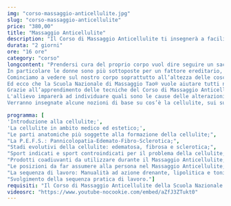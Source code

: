 ```yaml
---
img: "corso-massaggio-anticellulite.jpg"
slug: "corso-massaggio-anticellulite"
price: "380,00"
title: "Massaggio Anticellulite"
description: "Il Corso di Massaggio Anticellulite ti insegnerà a facilitare il flusso sanguigno, a produrre calore con sfregamenti e impastamenti necessari a drenare e favorire l’eliminazione delle tossine dai tessuti, tutto nel rispetto della circolazione linfatica."
durata: "2 giorni"
ore: "16 ore"
category: "corso"
longcontent: "Prendersi cura del proprio corpo vuol dire seguire un sacco di regole che però spesso sono ignorate ed oltre alle sfide di tutti i giorni ecco che si presenta lei, la “signora” dell’inestetismo, la “maledizione” della buccia d’arancia… la Cellulite.
In particolare le donne sono più sottoposte per un fattore ereditario, ma in molti casi è proprio il modo in cui viviamo con stress, alimentazione sbagliata e poco movimento che ci porta a problemi di circolazione e di conseguenza ad una infiammazione dei tessuti circostanti e per finire ci procura quel disagio estetico e psicologico.
Cominciamo a vedere sul nostro corpo soprattutto all’altezza delle cosce e dei glutei quella pelle a cuscinetti, a buccia d’arancia che ci fa un po’ paura. Dobbiamo porvi rimedio!
Ed ecco che la Scuola Nazionale di Massaggio Tao® vuole aiutare tutti nel cercare di risolvere questo problema non solo estetico ma diventato anche un problema patologico per molte persone.
Grazie all’apprendimento delle tecniche del Corso di Massaggio Anticellulite l’allievo riuscirà a facilitare il flusso sanguigno, a produrre calore con sfregamenti e impastamenti necessari a drenare e favorire l’eliminazione delle tossine dai tessuti, tutto nel rispetto della circolazione linfatica.
L'allievo imparerà ad individuare quali sono le cause delle alterazioni, della degenerazione dei tessuti e a localizzare la cellulite per poter eseguire al meglio il massaggio.
Verranno insegnate alcune nozioni di base su cos’è la cellulite, sui suoi diversi stadi, su come localizzarla e riconoscerne le differenze, quali sono gli effetti biologici del massaggio anticellulite, quali sono i suoi pro ed i suoi contro, le tecniche per un trattamento efficace e lo schema di lavoro più corretto."

programma: [
'Introduzione alla cellulite;',
'La cellulite in ambito medico ed estetico;',
"Le parti anatomiche più soggette alla formazione della cellulite;",
"La P.E.F.S.: Pannicolopatia-Edemato-Fibro-Sclerotica;",
"Stadi evolutivi della cellulite: edematosa, fibrosa e sclerotica;",
"Sport indicati e sport controindicati per il problema della cellulite;",
"Prodotti coadiuvanti da utilizzare durante il Massaggio Anticellulite;",
"Le posizioni da far assumere alla persona nel Massaggio Anticellulite;",
"La sequenza di lavoro: Manualità ad azione drenante, lipolitica e tonificante;",
"Svolgimento della sequenza pratica di lavoro."]
requisiti: "Il Corso di Massaggio Anticellulite della Scuola Nazionale di Massaggio Tao è aperto a chi ha già un'esperienza di base precedente e soprattutto una conoscenza delle tecniche occidentali del Massaggio Classico Svedese, quali sfioramenti, frizioni, impastamenti, vibrazioni e percussioni, in tutte le loro varianti."
videosrc: "https://www.youtube-nocookie.com/embed/aZfJ3ZTukt0"
---
```

